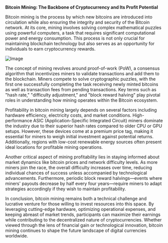 **Bitcoin Mining: The Backbone of Cryptocurrency and Its Profit Potential**

Bitcoin mining is the process by which new bitcoins are introduced into circulation while also ensuring the integrity and security of the Bitcoin network. At its core, mining involves solving complex mathematical puzzles using powerful computers, a task that requires significant computational power and energy consumption. This process is not only crucial for maintaining blockchain technology but also serves as an opportunity for individuals to earn cryptocurrency rewards.

![Image](https://github.com/user-attachments/assets/31692037-0104-4703-abd1-696b6a7dd41b)

The concept of mining revolves around proof-of-work (PoW), a consensus algorithm that incentivizes miners to validate transactions and add them to the blockchain. Miners compete to solve cryptographic puzzles, with the first one successfully completing the task receiving newly minted bitcoins as well as transaction fees from pending transactions. Key terms such as "hash rate," "difficulty adjustment," and "block reward halving" play pivotal roles in understanding how mining operates within the Bitcoin ecosystem.

Profitability in bitcoin mining largely depends on several factors including hardware efficiency, electricity costs, and market conditions. High-performance ASIC (Application-Specific Integrated Circuit) miners dominate the industry due to their superior hash rates compared to older CPU or GPU setups. However, these devices come at a premium price tag, making it essential for miners to weigh initial investment against potential returns. Additionally, regions with low-cost renewable energy sources often present ideal locations for profitable mining operations.

Another critical aspect of mining profitability lies in staying informed about market dynamics like bitcoin prices and network difficulty levels. As more miners join the race, the overall difficulty increases over time, reducing individual chances of success unless accompanied by technological advancements. Furthermore, periodic block reward halvings—events where miners' payouts decrease by half every four years—require miners to adapt strategies accordingly if they wish to maintain profitability.

In conclusion, bitcoin mining remains both a technical challenge and lucrative venture for those willing to invest resources into this space. By leveraging cutting-edge hardware, optimizing operational expenses, and keeping abreast of market trends, participants can maximize their earnings while contributing to the decentralized nature of cryptocurrencies. Whether viewed through the lens of financial gain or technological innovation, bitcoin mining continues to shape the future landscape of digital currencies worldwide.
